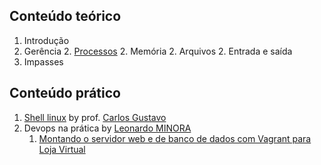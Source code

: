 ## Conteúdo teórico

1. Introdução
1. Gerência
    2. [Processos](processos)
    2. Memória
    2. Arquivos
    2. Entrada e saída
1. Impasses


## Conteúdo prático

1. [Shell linux](http://diatinf.ifrn.edu.br/prof/doku.php?id=user:1379492:introducao_aos_sistemas_abertos) by prof. [Carlos Gustavo](http://diatinf.ifrn.edu.br/prof/doku.php?id=user:1379492)
2. Devops na prática by [Leonardo MINORA](https://github.com/leonardo-minora/)
    1. [Montando o servidor web e de banco de dados com Vagrant para Loja Virtual](devops-na-pratica/vagrant)
